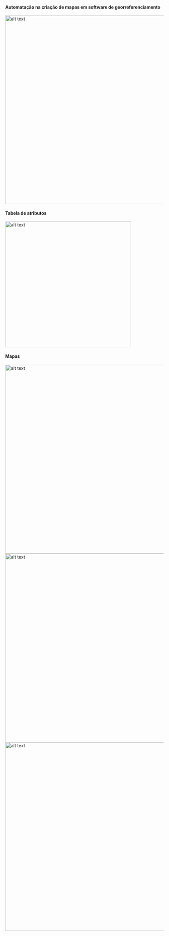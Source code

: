 <h4>Automatação na criação de mapas em software de georreferenciamento</h4>

<img src="https://github.com/BSFernando/projetos/blob/main/imgs/mapas/QGIS.jpg" alt="alt text" width="600px">

<h4>Tabela de atributos</h4>

<img src="https://github.com/BSFernando/projetos/blob/main/imgs/mapas/dataframe.jpg" alt="alt text" width="400px">

<h4>Mapas</h4>

<img src="https://github.com/BSFernando/projetos/blob/main/imgs/mapas/mapa1.png" alt="alt text" width="600px">
<img src="https://github.com/BSFernando/projetos/blob/main/imgs/mapas/mapa2.png" alt="alt text" width="600px">
<img src="https://github.com/BSFernando/projetos/blob/main/imgs/mapas/mapa3.png" alt="alt text" width="600px">

